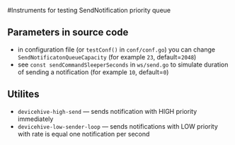 #Instruments for testing SendNotification priority queue


## Parameters in source code
* in configuration file (or `testConf()` in `conf/conf.go`) you can change `SendNotificatonQueueCapacity` (for example `23`, default=`2048`)
* see `const sendCommandSleeperSeconds` in `ws/send.go` to simulate duration of sending a notification (for example `10`, default=`0`)

## Utilites
* `devicehive-high-send` — sends notification with HIGH priority immediately
* `devicehive-low-sender-loop` — sends notifications with LOW priority with rate is equal one notification per second

